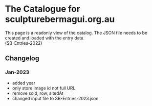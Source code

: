 # The Catalogue for sculpturebermagui.org.au

This page is a readonly view of the catalog.
The JSON file needs to be created and loaded with the entry data.  
(SB-Entries-2022)

## Changelog

### Jan-2023

- added year
- only store image id not full URL
- remove sold, row, sitedAt
- changed input file to SB-Entries-2023.json
